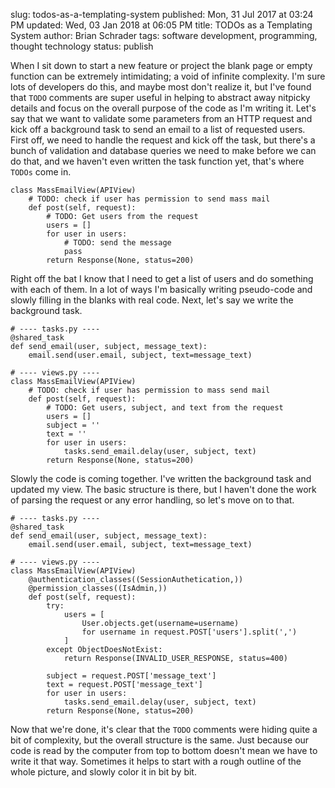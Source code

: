 slug: todos-as-a-templating-system
published: Mon, 31 Jul 2017 at 03:24 PM
updated: Wed, 03 Jan 2018 at 06:05 PM
title: TODOs as a Templating System
author: Brian Schrader
tags: software development, programming, thought technology
status: publish

When I sit down to start a new feature or project the blank page or empty function can be extremely intimidating; a void of infinite complexity. I'm sure lots of developers do this, and maybe most don't realize it, but I've found that `TODO` comments are super useful in helping to abstract away nitpicky details and focus on the overall purpose of the code as I'm writing it. Let's say that we want to validate some parameters from an HTTP request and kick off a background task to send an email to a list of requested users. First off, we need to handle the request and kick off the task, but there's a bunch of validation and database queries we need to make before we can do that, and we haven't even written the task function yet, that's where `TODOs` come in.

    class MassEmailView(APIView)
        # TODO: check if user has permission to send mass mail
        def post(self, request):
            # TODO: Get users from the request
            users = []
            for user in users:
                # TODO: send the message
                pass
            return Response(None, status=200)

Right off the bat I know that I need to get a list of users and do something with each of them. In a lot of ways I'm basically writing pseudo-code and slowly filling in the blanks with real code. Next, let's say we write the background task.

    # ---- tasks.py ----
    @shared_task
    def send_email(user, subject, message_text):
        email.send(user.email, subject, text=message_text)

    # ---- views.py ----
    class MassEmailView(APIView)
        # TODO: check if user has permission to mass send mail
        def post(self, request):
            # TODO: Get users, subject, and text from the request
            users = []
            subject = ''
            text = ''
            for user in users:
                tasks.send_email.delay(user, subject, text)
            return Response(None, status=200)

Slowly the code is coming together. I've written the background task and updated my view. The basic structure is there, but I haven't done the work of parsing the request or any error handling, so let's move on to that.

    # ---- tasks.py ----
    @shared_task
    def send_email(user, subject, message_text):
        email.send(user.email, subject, text=message_text)

    # ---- views.py ----
    class MassEmailView(APIView)
        @authentication_classes((SessionAuthetication,))
        @permission_classes((IsAdmin,))
        def post(self, request):
            try:
                users = [
                    User.objects.get(username=username)
                    for username in request.POST['users'].split(',')
                ]
            except ObjectDoesNotExist:
                return Response(INVALID_USER_RESPONSE, status=400)

            subject = request.POST['message_text']
            text = request.POST['message_text']
            for user in users:
                tasks.send_email.delay(user, subject, text)
            return Response(None, status=200)

Now that we're done, it's clear that the `TODO` comments were hiding quite a bit of complexity, but the overall structure is the same. Just because our code is read by the computer from top to bottom doesn't mean we have to write it that way. Sometimes it helps to start with a rough outline of the whole picture, and slowly color it in bit by bit.

<link rel="stylesheet" href="https://yandex.st/highlightjs/8.0/styles/default.min.css">
<script src="https://yandex.st/highlightjs/8.0/highlight.min.js"></script>
<script>hljs.initHighlightingOnLoad();</script>


